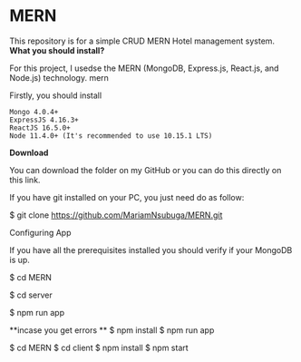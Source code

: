 # MERN
This repository is for a simple CRUD MERN Hotel management system. 
**What you should install?**

For this project, I usedse the MERN (MongoDB, Express.js, React.js, and Node.js) technology. mern

Firstly, you should install

    Mongo 4.0.4+
    ExpressJS 4.16.3+
    ReactJS 16.5.0+
    Node 11.4.0+ (It's recommended to use 10.15.1 LTS)

**Download**

You can download the folder on my GitHub or you can do this directly on this link.

If you have git installed on your PC, you just need do as follow:

$ git clone https://github.com/MariamNsubuga/MERN.git

Configuring App

If you have all the prerequisites installed you should verify if your MongoDB is up.

$ cd MERN

$ cd server

$ npm run app

**incase you get errors **
$ npm install
$ npm run app


$ cd MERN
$ cd client
$ npm install
$ npm start
